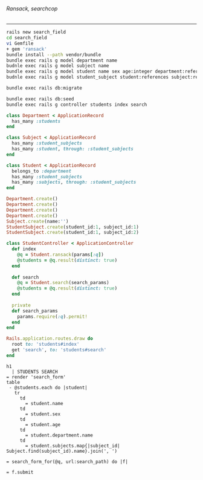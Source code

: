 ###### Ransack, searchcop
---


```sh
rails new search_field
cd search_field
vi Gemfile
+ gem 'ransack'
bundle install --path vendor/bundle
bundle exec rails g model department name
budnle exec rails g model subject name
bundle exec rails g model student name sex age:integer department:references
budnle exec rails g model student_subject student:references subject:references

bundle exec rails db:migrate

bundle exec rails db:seed
bundle exec rails g controller students index search


```

```departmetn.rb
class Department < ApplicationRecord
  has_many :students
end
```

```subject.rb
class Subject < ApplicationRecord
  has_many :student_subjects
  has_many :student, through: :student_subjects
end
```

```student.rb
class Student < ApplicationRecord
  belongs_to :department
  has_many :student_subjects
  has_many :subjects, through: :student_subjects
end
```

```seeds.rb
Department.create()
Department.create()
Department.create()
Department.create()
Subject.create(name:'')
StudentSubject.create(student_id:1, subject_id:1)
StudentSubject.create(student_id:1, subject_id:2)
```

```students_controller.rb
class StudentController < ApplicationController
  def index
    @q = Student.ransack(params[:q])
    @students = @q.result(distinct: true)
  end
  
  def search
    @q = Student.search(search_params)
    @students = @q.result(distinct: true)
  end
  
  private
  def search_params
    params.require(:q).permit!
  end
end

```

```routes.rb
Rails.application.routes.draw do
  root to: 'students#index'
  get 'search', to: 'students#search'
end
```

```view/students/index.html.slim
h1
  | STUDENTS SEARCH
= render 'search_form'
table
 - @students.each do |student|
   tr
     td
       = student.name
     td
       = student.sex
     td
       = student.age
     td 
       = student.department.name
     td 
       = student.subjects.map{|subject_id| Subject.find(subject_id).name}.join(', ')

```

```views/students/_search_form.html.slim
= search_form_for(@q, url:search_path) do |f|

= f.submit
```

```
```

```
```

```
```

```
```

```
```

```
```

```
```

```
```

```
```

```
```

```
```

```
```

```
```

```
```

```
```

```
```

```
```

```
```

```
```

```
```

```
```

```
```

```
```

```
```

```
```

```
```

```
```

```
```

```
```

```
```



